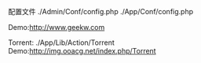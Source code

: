 配置文件
./Admin/Conf/config.php
./App/Conf/config.php

Demo:http://www.geekw.com

Torrent:
./App/Lib/Action/Torrent
Demo:http://img.ooacg.net/index.php/Torrent


